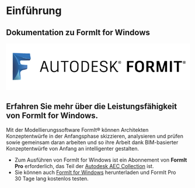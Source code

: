 # Einführung

## Dokumentation zu FormIt for Windows

![](<.gitbook/assets/b5030b43-df24-4259-ad6a-94bcad61bc78 (1).png>)

## Erfahren Sie mehr über die Leistungsfähigkeit von FormIt for Windows.

Mit der Modellierungssoftware FormIt® können Architekten Konzeptentwürfe in der Anfangsphase skizzieren, analysieren und prüfen sowie gemeinsam daran arbeiten und so ihre Arbeit dank BIM-basierter Konzeptentwürfe von Anfang an intelligenter gestalten.

* Zum Ausführen von FormIt for Windows ist ein Abonnement von **FormIt Pro** erforderlich, das Teil der [Autodesk AEC Collection](https://www.autodesk.de/collections/architecture-engineering-construction/overview) ist.
* Sie können auch [FormIt for Windows](https://formit.autodesk.com/page/download) herunterladen und FormIt Pro 30 Tage lang kostenlos testen.
